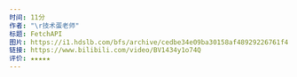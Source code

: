 ```yaml
---
时间: 11分
作者: "\r技术蛋老师"
标题: FetchAPI
图片: https://i1.hdslb.com/bfs/archive/cedbe34e09ba30158af48929226761f4a72186d7.jpg@480w_300h_1c_!web-space-channel-video.webp
链接: https://www.bilibili.com/video/BV1434y1o74Q
评价: ★★★★★
---
```

